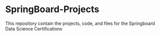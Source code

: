 # SpringBoard-Projects
This repository contain the projects, code, and files for the Springboard Data Science Certifications 
